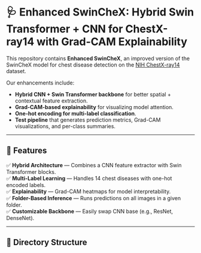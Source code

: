 # 🩺 Enhanced SwinCheX: Hybrid Swin Transformer + CNN for ChestX-ray14 with Grad-CAM Explainability

This repository contains **Enhanced SwinCheX**, an improved version of the SwinCheX model for chest disease detection on the [NIH ChestX-ray14](https://nihcc.app.box.com/v/ChestXray-NIHCC) dataset.

Our enhancements include:
- **Hybrid CNN + Swin Transformer backbone** for better spatial + contextual feature extraction.
- **Grad-CAM-based explainability** for visualizing model attention.
- **One-hot encoding for multi-label classification**.
- **Test pipeline** that generates prediction metrics, Grad-CAM visualizations, and per-class summaries.

---

## 📌 Features
✅ **Hybrid Architecture** — Combines a CNN feature extractor with Swin Transformer blocks.  
✅ **Multi-Label Learning** — Handles 14 chest diseases with one-hot encoded labels.  
✅ **Explainability** — Grad-CAM heatmaps for model interpretability.  
✅ **Folder-Based Inference** — Runs predictions on all images in a given folder.  
✅ **Customizable Backbone** — Easily swap CNN base (e.g., ResNet, DenseNet).

---

## 📂 Directory Structure
